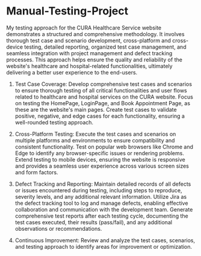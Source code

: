 # Manual-Testing-Project
My testing approach for the CURA Healthcare Service website demonstrates a structured and comprehensive methodology. It involves thorough test case and scenario development, cross-platform and cross-device testing, detailed reporting, organized test case management, and seamless integration with project management and defect tracking processes. This approach helps ensure the quality and reliability of the website's healthcare and hospital-related functionalities, ultimately delivering a better user experience to the end-users.

1. Test Case Coverage:
Develop comprehensive test cases and scenarios to ensure thorough testing of all critical functionalities and user flows related to healthcare and hospital services on the CURA website.
Focus on testing the HomePage, LoginPage, and Book Appointment Page, as these are the website's main pages.
Create test cases to validate positive, negative, and edge cases for each functionality, ensuring a well-rounded testing approach.

2. Cross-Platform Testing:
Execute the test cases and scenarios on multiple platforms and environments to ensure compatibility and consistent functionality.
Test on popular web browsers like Chrome and Edge to identify any browser-specific issues or rendering problems.
Extend testing to mobile devices, ensuring the website is responsive and provides a seamless user experience across various screen sizes and form factors.

3. Defect Tracking and Reporting:
Maintain detailed records of all defects or issues encountered during testing, including steps to reproduce, severity levels, and any additional relevant information.
Utilize Jira as the defect tracking tool to log and manage defects, enabling effective collaboration and communication with the development team.
Generate comprehensive test reports after each testing cycle, documenting the test cases executed, their results (pass/fail), and any additional observations or recommendations.

4. Continuous Improvement:
Review and analyze the test cases, scenarios, and testing approach to identify areas for improvement or optimization.
